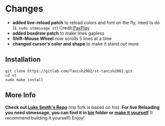 # Changes

+ **added live-reload patch** to reload colors and font on the fly, need to do (`$ sudo stmessage st`) Credit:[PaxPlay](https://github.com/PaxPlay/st/commit/de7ab87871fdd861b1f0a83899dca6402212c7b4)
+ **added boxdraw patch** to make lines gapless
+ **Shift-Mouse Wheel** now scrolls 5 lines at a time
+ **changed cursor's color and shape** to make it stand out more


## Installation 

```
git clone https://gitlab.com/Tanish2002/st-tanish2002.git
cd st
sudo make install
```

## More Info
**Check out [Luke Smith's Repo](https://github.com/LukeSmithxyz/st)** (my fork is based on his).
**For live Reloading you need stmessage, you can find it in [bin](https://gitlab.com/Tanish2002/dot-files/-/blob/master/bin/bin/stmessage) folder or [make it yourself](https://gitlab.com/Tanish2002/stmessage-tanish2002)** (I recommend building it yourself)
Enjoy!
